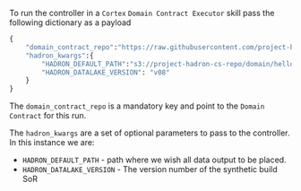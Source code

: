 To run the controller in a `Cortex` `Domain Contract Executor` skill pass the following dictionary as a payload

```python
{
    "domain_contract_repo":"https://raw.githubusercontent.com/project-hadron/hadron-asset-bank/master/contracts/helloworld/feature_catalog/profile_features",
    "hadron_kwargs":{
        "HADRON_DEFAULT_PATH":"s3://project-hadron-cs-repo/domain/helloworld/data/feature_catalog/profile_features/",
        "HADRON_DATALAKE_VERSION": "v08"
    }
}
```

The `domain_contract_repo` is a mandatory key and point to the `Domain Contract` for this run.

The `hadron_kwargs` are a set of optional parameters to pass to the controller. In this instance we are:
- `HADRON_DEFAULT_PATH` - path where we wish all data output to be placed.
- `HADRON_DATALAKE_VERSION` - The version number of the synthetic build SoR 

